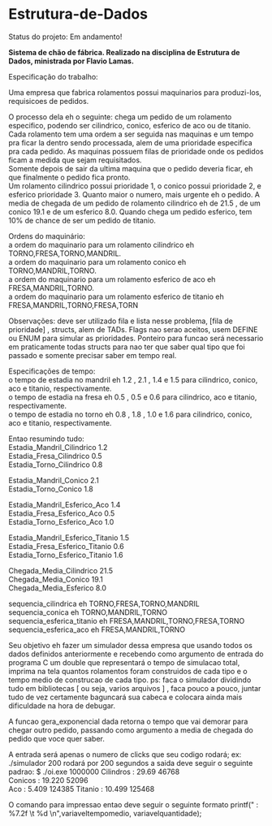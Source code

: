 # Estrutura-de-Dados
Status do projeto: Em andamento! <br>

<b> Sistema de chão de fábrica. Realizado na disciplina de Estrutura de Dados, ministrada por Flavio Lamas.</b><br>

Especificação do trabalho:<br>

Uma empresa que fabrica rolamentos possui maquinarios para produzi-los, requisicoes de pedidos. <br>

O processo dela eh o seguinte: chega um pedido de um rolamento especifico, podendo ser cilindrico, conico, esferico de aco ou de titanio. Cada rolamento tem uma ordem a ser seguida nas maquinas e um tempo pra ficar la dentro sendo processada, alem de uma prioridade especifica pra cada pedido. As maquinas possuem filas de prioridade onde os pedidos ficam a medida que sejam requisitados.<br>
Somente depois de sair da ultima maquina que o pedido deveria ficar, eh que finalmente o pedido fica pronto.<br>
Um rolamento cilindrico possui prioridade 1, o conico possui prioridade 2, e esferico prioridade 3. Quanto maior o numero, mais urgente eh o pedido. A media de chegada de um pedido de rolamento cilindrico eh de 21.5 , de um conico 19.1 e de um esferico 8.0. Quando chega um pedido esferico, tem 10% de chance de ser um pedido de titanio.<br>

Ordens do maquinário:<br>
a ordem do maquinario para um rolamento cilindrico eh TORNO,FRESA,TORNO,MANDRIL.<br>
a ordem do maquinario para um rolamento conico eh TORNO,MANDRIL,TORNO.<br>
a ordem do maquinario para um rolamento esferico de aco eh FRESA,MANDRIL,TORNO.<br>
a ordem do maquinario para um rolamento esferico de titanio eh FRESA,MANDRIL,TORNO,FRESA,TORN<br>


Observações: deve ser utilizado fila e lista nesse problema, [fila de prioridade] , structs, alem de TADs. Flags nao serao aceitos, usem DEFINE ou ENUM para simular as prioridades. Ponteiro para funcao será necessario em praticamente todas structs para nao ter que saber qual tipo que foi passado e somente precisar saber em tempo real.<br>


Especificações de tempo:<br>
o tempo de estadia no mandril eh 1.2 , 2.1 , 1.4 e 1.5 para cilindrico, conico, aco e titanio, respectivamente.<br>
o tempo de estadia na fresa eh 0.5 , 0.5 e 0.6 para cilindrico, aco e titanio, respectivamente.<br>
o tempo de estadia no torno eh 0.8 , 1.8 , 1.0 e 1.6 para cilindrico, conico, aco e titanio, respectivamente.<br>

Entao resumindo tudo:<br>
Estadia_Mandril_Cilindrico 1.2<br>
Estadia_Fresa_Cilindrico 0.5<br>
Estadia_Torno_Cilindrico 0.8<br>

Estadia_Mandril_Conico 2.1<br>
Estadia_Torno_Conico 1.8<br>

Estadia_Mandril_Esferico_Aco 1.4<br>
Estadia_Fresa_Esferico_Aco 0.5<br>
Estadia_Torno_Esferico_Aco 1.0<br>

Estadia_Mandril_Esferico_Titanio 1.5<br>
Estadia_Fresa_Esferico_Titanio 0.6<br>
Estadia_Torno_Esferico_Titanio 1.6<br>

Chegada_Media_Cilindrico 21.5<br>
Chegada_Media_Conico 19.1<br>
Chegada_Media_Esferico 8.0<br>

sequencia_cilindrica eh TORNO,FRESA,TORNO,MANDRIL<br>
sequencia_conica eh TORNO,MANDRIL,TORNO<br>
sequencia_esferica_titanio eh FRESA,MANDRIL,TORNO,FRESA,TORNO<br>
sequencia_esferica_aco eh FRESA,MANDRIL,TORNO<br>

Seu objetivo eh fazer um simulador dessa empresa que usando todos os dados definidos anteriormente e recebendo como argumento de entrada do programa C um double que representará o tempo de simulacao total, imprima na tela quantos rolamentos foram construidos de cada tipo e o tempo medio de construcao de cada tipo. ps: faca o simulador dividindo tudo em bibliotecas [ ou seja, varios arquivos ] , faca pouco a pouco, juntar tudo de vez certamente baguncará sua cabeca e colocara ainda mais dificuldade na hora de debugar.<br>

A funcao gera_exponencial dada retorna o tempo que vai demorar para chegar outro pedido, passando como argumento a media de chegada do
pedido que voce quer saber.

A entrada será apenas o numero de clicks que seu codigo rodará;
ex:
./simulador 200
rodará por 200 segundos
a saida deve seguir o seguinte padrao:
$ ./oi.exe 1000000
Cilindros : 29.69       46768        
Conicos   : 19.220    52096       
Aco       :   5.409       124385
Titanio   : 10.499      125468

O comando para impressao entao deve seguir o seguinte formato
printf("<tipo de rolamento>   : %7.2f \t %d \n",variaveltempomedio, variavelquantidade);

